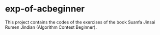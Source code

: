 # exp-of-acbeginner
This project contains the codes of the exercises of the book Suanfa Jinsai Rumen Jindian (Algorithm Contest Beginner).
